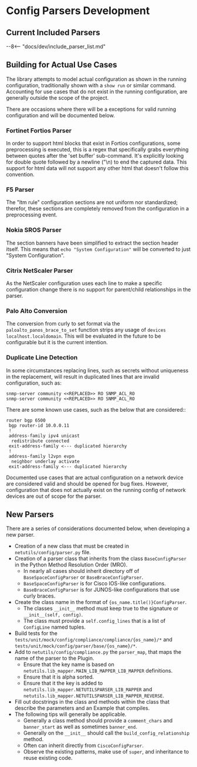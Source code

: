 # Config Parsers Development

## Current Included Parsers

--8<-- "docs/dev/include_parser_list.md"

## Building for Actual Use Cases

The library attempts to model actual configuration as shown in the running configuration, traditionally shown with a `show run` or similar command. Accounting for use cases that do not exist in the running configuration, are generally outside the scope of the project.

There are occasions where there will be a exceptions for valid running configuration and will be documented below.

### Fortinet Fortios Parser

In order to support html blocks that exist in Fortios configurations, some preprocessing is executed, this is a regex that specifically grabs everything between quotes after the 'set buffer' sub-command. It's explicitly looking for double quote followed by a newline ("\n) to end the captured data.  This support for html data will not support any other html that doesn't follow this convention.

### F5 Parser

The "ltm rule" configuration sections are not uniform nor standardized; therefor, these sections are completely removed from the configuration in a preprocessing event.

### Nokia SROS Parser

The section banners have been simplified to extract the section header itself. This means that `echo "System Configuration"` will be converted to just "System Configuration".

### Citrix NetScaler Parser

As the NetScaler configuration uses each line to make a specific configuration change there is no support for parent/child relationships in the parser.

### Palo Alto Conversion 

The conversion from curly to set format via the `paloalto_panos_brace_to_set` function strips any usage of `devices localhost.localdomain`. This will be evaluated in the future to be configurable but it is the current intention.

### Duplicate Line Detection

In some circumstances replacing lines, such as secrets without uniqueness in the replacement, will result in duplicated lines that are invalid configuration, such as:

```text
snmp-server community <<REPLACED>> RO SNMP_ACL_RO
snmp-server community <<REPLACED>> RO SNMP_ACL_RO
```

There are some known use cases, such as the below that are considered::

```text
router bgp 6500
 bgp router-id 10.0.0.11
 !
 address-family ipv4 unicast
  redistribute connected
 exit-address-family <--- duplicated hierarchy
 !
 address-family l2vpn evpn
  neighbor underlay activate
 exit-address-family <--- duplicated hierarchy
```

Documented use cases that are actual configuration on a network device are considered valid and should be opened for bug fixes. However, configuration that does not actually exist on the running config of network devices are out of scope for the parser.

## New Parsers


There are a series of considerations documented below, when developing a new parser.

- Creation of a new class that must be created in `netutils/config/parser.py` file.
- Creation of a parser class that inherits from the class `BaseConfigParser` in the Python Method Resolution Order (MRO).
    - In nearly all cases should inherit directory off of `BaseSpaceConfigParser` or `BaseBraceConfigParser`.
    - `BaseSpaceConfigParser` is for Cisco IOS-like configurations.
    - `BaseBraceConfigParser` is for JUNOS-like configurations that use curly braces.
- Create the class name in the format of `{os_name.title()}ConfigParser`.
    - The classes `__init__` method must keep true to the signature or `__init__(self, config)`.
    - The class must provide a `self.config_lines` that is a list of `ConfigLine` named tuples.
- Build tests for the `tests/unit/mock/config/compliance/compliance/{os_name}/*` and `tests/unit/mock/config/parser/base/{os_name}/*`.
- Add to `netutils/config/compliance.py` the `parser_map`, that maps the name of the parser to the Plugin.
    - Ensure that the key name is based on `netutils.lib_mapper.MAIN_LIB_MAPPER_LIB_MAPPER` definitions.
    - Ensure that it is alpha sorted.
    - Ensure that it the key is added to `netutils.lib_mapper.NETUTILSPARSER_LIB_MAPPER` and `netutils.lib_mapper.NETUTILSPARSER_LIB_MAPPER_REVERSE`.
- Fill out docstrings in the class and methods within the class that describe the parameters and an Example that compiles.
- The following tips will generally be applicable.
    - Generally a class method should provide a `comment_chars` and `banner_start` as well as sometimes `banner_end`.
    - Generally on the `__init__` should call the `build_config_relationship` method.
    - Often can inherit directly from `CiscoConfigParser`.
    - Observe the existing patterns, make use of `super`, and inheritance to reuse existing code.

